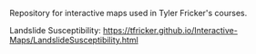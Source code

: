 Repository for interactive maps used in Tyler Fricker's courses.

Landslide Susceptibility: https://tfricker.github.io/Interactive-Maps/LandslideSusceptibility.html
